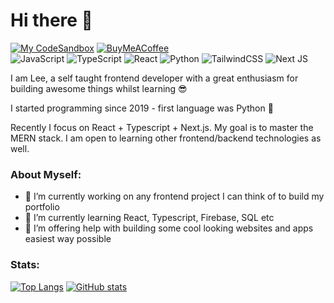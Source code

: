 # Hi there 👋

[![My CodeSandbox](https://img.shields.io/badge/My%20Codesandbox-040404?style=for-the-badge&logo=codesandbox&logoColor=DBDBDB&)](https://codesandbox.io/u/ecmCode)
[![BuyMeACoffee](https://img.shields.io/badge/Buy%20Me%20a%20Coffee-ffdd00?style=for-the-badge&logo=buy-me-a-coffee&logoColor=black)](https://www.buymeacoffee.com/ecmcode)
<br/>
![JavaScript](https://img.shields.io/badge/javascript-%23323330.svg?style=for-the-badge&logo=javascript&logoColor=%23F7DF1E)
![TypeScript](https://img.shields.io/badge/typescript-%23007ACC.svg?style=for-the-badge&logo=typescript&logoColor=white)
![React](https://img.shields.io/badge/react-%2320232a.svg?style=for-the-badge&logo=react&logoColor=%2361DAFB)
![Python](https://img.shields.io/badge/python-3670A0?style=for-the-badge&logo=python&logoColor=ffdd54)
![TailwindCSS](https://img.shields.io/badge/tailwindcss-%2338B2AC.svg?style=for-the-badge&logo=tailwind-css&logoColor=white)
![Next JS](https://img.shields.io/badge/Next-black?style=for-the-badge&logo=next.js&logoColor=white)

I am Lee, a self taught frontend developer with a great enthusiasm for building awesome things whilst learning 😎
<br/>

I started programming since 2019 - first language was Python 🐍
<br/>

Recently I focus on React + Typescript + Next.js.
My goal is to master the MERN stack.
I am open to learning other frontend/backend technologies as well.

### About Myself:
- 🔭 I’m currently working on any frontend project I can think of to build my portfolio
- 🌱 I’m currently learning React, Typescript, Firebase, SQL etc
- 🤔 I’m offering help with building some cool looking websites and apps easiest way possible

### Stats:
[![Top Langs](https://github-readme-stats.vercel.app/api/top-langs/?username=ecmCode)](https://github.com/ecmCode/github-readme-stats)
[![GitHub stats](https://github-readme-stats.vercel.app/api?username=ecmCode)](https://github.com/ecmCode/github-readme-stats)

<!--
**ecmCode/ecmCode** is a ✨ _special_ ✨ repository because its `README.md` (this file) appears on your GitHub profile.

Here are some ideas to get you started:

- 🔭 I’m currently working on ...
- 🌱 I’m currently learning ...
- 👯 I’m looking to collaborate on ...
- 🤔 I’m looking for help with ...
- 💬 Ask me about ...
- 📫 How to reach me: ...
- 😄 Pronouns: ...
- ⚡ Fun fact: ...
-->
